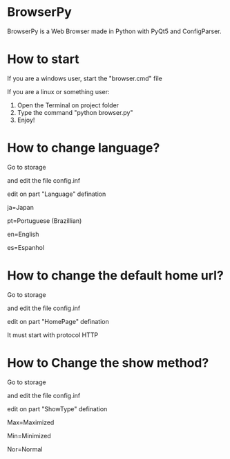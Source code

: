 # BrowserPy
BrowserPy is a Web Browser made in Python with PyQt5 and ConfigParser.

# How to start
If you are a windows user, start the "browser.cmd" file

If you are a linux or something user:

1. Open the Terminal on project folder
2. Type the command "python browser.py"
3. Enjoy!

# How to change language?
Go to storage

and edit the file config.inf

edit on part "Language" defination

ja=Japan

pt=Portuguese (Brazillian)

en=English

es=Espanhol

# How to change the default home url?
Go to storage

and edit the file config.inf

edit on part "HomePage" defination

It must start with protocol HTTP

# How to Change the show method?
Go to storage

and edit the file config.inf

edit on part "ShowType" defination

Max=Maximized

Min=Minimized

Nor=Normal

